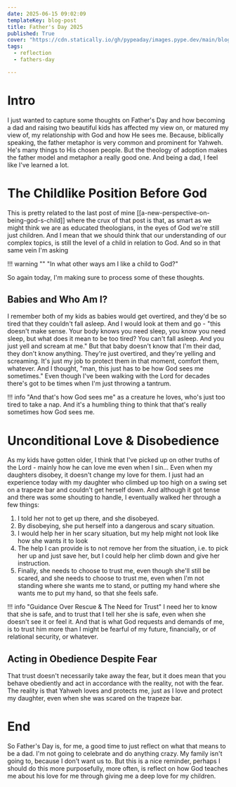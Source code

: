 ```yaml
---
date: 2025-06-15 09:02:09
templateKey: blog-post
title: Father's Day 2025
published: True
cover: "https://cdn.statically.io/gh/pypeaday/images.pype.dev/main/blog-media/20250615181154_a21e920b.png"
tags:
  - reflection
  - fathers-day

---
```


# Intro

I just wanted to capture some thoughts on Father's
Day and how becoming a dad and raising two beautiful kids has affected my view
on, or matured my view of, my relationship with God and how He sees me.
Because, biblically speaking, the father metaphor is very common and prominent
for Yahweh. He's many things to His chosen people. But the theology of adoption
makes the father model and metaphor a really good one. And being a dad,
I feel like I've learned a lot.

# The Childlike Position Before God

This is pretty related to the last post of mine [[a-new-perspective-on-being-god-s-child]] 
where the crux of that post is that, as smart as we might think we
are as educated theologians, in the eyes of God we're still just children. And
I mean that we should think that our understanding of our complex topics, is
still the level of a child in relation to God. And so in that
same vein I'm asking 

!!! warning ""
    "In what other ways am I like a child to God?" 

So again today, I'm making sure to process some of these thoughts.

## Babies and Who Am I?

I remember both of my kids as babies would get overtired, and they'd be so
tired that they couldn't fall asleep. And I would look at them and go - "this
doesn't make sense. Your body knows you need sleep, you know you need sleep,
but what does it mean to be too tired? You can't fall asleep. And you just yell
and scream at me." But that baby doesn't know that I'm their dad, they don't
know anything. They're just overtired, and they're yelling and screaming. It's
just my job to protect them in that moment, comfort them, whatever. And I
thought, "man, this just has to be how God sees me sometimes." Even though I've
been walking with the Lord for decades there's got to be
times when I'm just throwing a tantrum. 

!!! info "And that's how God sees me"
    as a creature he loves, who's just too tired to take a nap. And it's a
    humbling thing to think that that's really sometimes how God sees me.

# Unconditional Love & Disobedience

As my kids have gotten older, I think that I've picked up on other truths
of the Lord - mainly how he can love me even when I sin... Even when my daughters
disobey, it doesn't change my love for them. I just had an experience today with
my daughter who climbed up too high on a swing set on a trapeze bar and
couldn't get herself down. And although it got tense and there was some shouting to handle, I eventually walked her through a few things:

1. I told her not to get up there, and she disobeyed.
2. By disobeying, she put herself into a dangerous and scary situation.
3. I would help her in her scary situation, but my help might not look like how she wants it to look
4. The help I can provide is to not remove her from the situation, i.e. to pick her up and just save her, but I could help her climb down and give her instruction.
5. Finally, she needs to choose to trust me, even though she'll still be scared, and she needs to choose to trust me, even when I'm not standing where
she wants me to stand, or putting my hand where she wants me to put my hand, so
that she feels safe. 

!!! info "Guidance Over Rescue & The Need for Trust"
    I need her to know that she is safe, and to trust that I tell her she is
    safe, even when she doesn't see it or feel it. And that is what God requests
    and demands of me, is to trust him more than I might be fearful of my future,
    financially, or of relational security, or whatever.

## Acting in Obedience Despite Fear

That trust doesn't necessarily take away the fear, but it does mean that you
behave obediently and act in accordance with the reality, not with the fear.
The reality is that Yahweh loves and protects me, just as I love and protect my
daughter, even when she was scared on the trapeze bar.

# End

So Father's Day is, for me, a good time to just reflect on what that means to
be a dad. I'm not going to celebrate and do anything crazy. My family isn't
going to, because I don't want us to. But this is a nice reminder, perhaps I
should do this more purposefully, more often, is reflect on how
God teaches me about his love for me through giving me a deep love for my
children.
